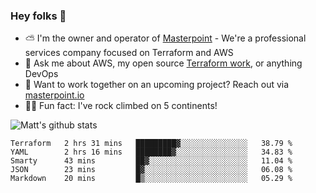 

### Hey folks 👋

- ⛅️ I'm the owner and operator of [Masterpoint](https://masterpoint.io) - We're a professional services company focused on Terraform and AWS
- 💬 Ask me about AWS, my open source [Terraform work](https://github.com/masterpointio?q=terraform&type=&language=hcl), or anything DevOps
- 🔨 Want to work together on an upcoming project? Reach out via [masterpoint.io](https://masterpoint.io)
- 🧗‍♂️ Fun fact: I've rock climbed on 5 continents! 


![Matt's github stats](https://github-readme-stats.vercel.app/api?username=Gowiem&count_private=true&theme=cobalt&show_icons=true)

<!--START_SECTION:waka-->
```text
Terraform   2 hrs 31 mins   █████████▓░░░░░░░░░░░░░░░   38.79 % 
YAML        2 hrs 16 mins   ████████▓░░░░░░░░░░░░░░░░   34.83 % 
Smarty      43 mins         ██▓░░░░░░░░░░░░░░░░░░░░░░   11.04 % 
JSON        23 mins         █▓░░░░░░░░░░░░░░░░░░░░░░░   06.08 % 
Markdown    20 mins         █▒░░░░░░░░░░░░░░░░░░░░░░░   05.29 % 
```
<!--END_SECTION:waka-->
